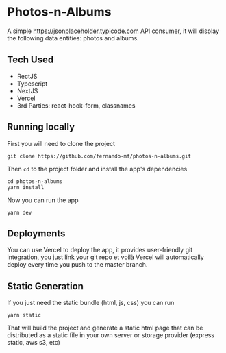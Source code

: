 # Photos-n-Albums

A simple https://jsonplaceholder.typicode.com API consumer,
it will display the following data entities: photos and albums.

## Tech Used

- RectJS
- Typescript
- NextJS
- Vercel
- 3rd Parties: react-hook-form, classnames

## Running locally

First you will need to clone the project

```shell
git clone https://github.com/fernando-mf/photos-n-albums.git
```

Then `cd` to the project folder and install the app's dependencies

```shell
cd photos-n-albums
yarn install
```

Now you can run the app

```shell
yarn dev
```

## Deployments

You can use Vercel to deploy the app, it provides user-friendly git integration,
you just link your git repo et voilà Vercel will automatically deploy every time
you push to the master branch.

## Static Generation

If you just need the static bundle (html, js, css) you can run

```shell
yarn static
```

That will build the project and generate a static html page that can be distributed
as a static file in your own server or storage provider (express static, aws s3, etc)